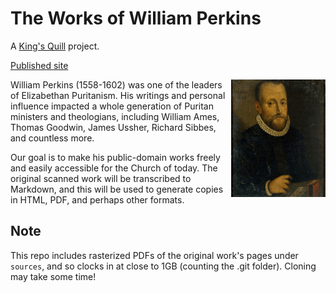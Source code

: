 # The Works of William Perkins

A [King's Quill](https://kingsquill.org/) project.

[Published site](https://perkins.kingsquill.org/)

<img alt="Portrait of William Perkins by an unknown artist" src="site/src/_assets/william-perkins.jpg" align="right" style="width: 30%;" />

William Perkins (1558-1602) was one of the leaders of Elizabethan Puritanism. His writings and personal influence impacted a whole generation of Puritan ministers and theologians, including William Ames, Thomas Goodwin, James Ussher, Richard Sibbes, and countless more.

Our goal is to make his public-domain works freely and easily accessible for the Church of today. The original scanned work will be transcribed to Markdown, and this will be used to generate copies in HTML, PDF, and perhaps other formats.

## Note

This repo includes rasterized PDFs of the original work's pages under `sources`, and so clocks in at close to 1GB (counting the .git folder). Cloning may take some time!

